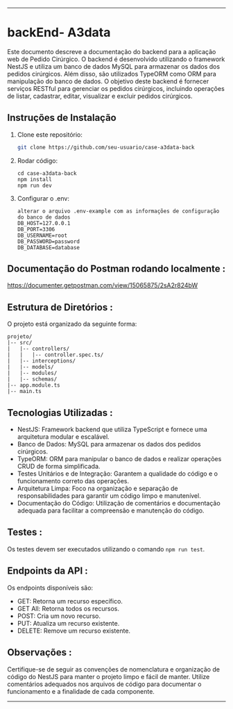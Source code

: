 
---

# backEnd- A3data

Este documento descreve a documentação do backend para a aplicação web de Pedido Cirúrgico. O backend é desenvolvido utilizando o framework NestJS e utiliza um banco de dados MySQL para armazenar os dados dos pedidos cirúrgicos. Além disso, são utilizados TypeORM como ORM para manipulação do banco de dados. O objetivo deste backend é fornecer serviços RESTful para gerenciar os pedidos cirúrgicos, incluindo operações de listar, cadastrar, editar, visualizar e excluir pedidos cirúrgicos.

## Instruções de Instalação

1. Clone este repositório:

   ```bash
   git clone https://github.com/seu-usuario/case-a3data-back
   ```
2. Rodar código:
    ```
   cd case-a3data-back
   npm install
   npm run dev
   ```
3. Configurar o .env:
    ```
   alterar o arquivo .env-example com as informações de configuração do banco de dados
    DB_HOST=127.0.0.1
   DB_PORT=3306
   DB_USERNAME=root
   DB_PASSWORD=password
   DB_DATABASE=database
   ```

    
## Documentação do Postman rodando localmente :
https://documenter.getpostman.com/view/15065875/2sA2r824bW


## Estrutura de Diretórios :

O projeto está organizado da seguinte forma:

```
projeto/
|-- src/
|   |-- controllers/
|   |   |-- controller.spec.ts/
|   |-- interceptions/
|   |-- models/
|   |-- modules/
|   |-- schemas/
|-- app.module.ts
|-- main.ts
```

## Tecnologias Utilizadas :

- NestJS: Framework backend que utiliza TypeScript e fornece uma arquitetura modular e escalável.
- Banco de Dados: MySQL  para armazenar os dados dos pedidos cirúrgicos.
- TypeORM: ORM para manipular o banco de dados e realizar operações CRUD de forma simplificada.
- Testes Unitários e de Integração: Garantem a qualidade do código e o funcionamento correto das operações.
- Arquitetura Limpa: Foco na organização e separação de responsabilidades para garantir um código limpo e manutenível.
- Documentação do Código: Utilização de comentários e documentação adequada para facilitar a compreensão e manutenção do código.

## Testes :
Os testes devem ser executados utilizando o comando `npm run test`.

## Endpoints da API :
Os endpoints disponíveis são:
- GET: Retorna um recurso específico.
- GET All: Retorna todos os recursos.
- POST: Cria um novo recurso.
- PUT: Atualiza um recurso existente.
- DELETE: Remove um recurso existente.

## Observações :
Certifique-se de seguir as convenções de nomenclatura e organização de código do NestJS para manter o projeto limpo e fácil de manter. Utilize comentários adequados nos arquivos de código para documentar o funcionamento e a finalidade de cada componente.





---
